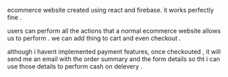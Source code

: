 ecommerce website created using react and firebase. it works perfectly fine . 

users can perform all the actions that a normal ecommerce website allows us to perform . we can add thing to cart and even checkout . 

although i havent implemented payment features, once checkouted , it will send me an email with the order summary and the form details so tht i can use those details to perform cash on delevery .
